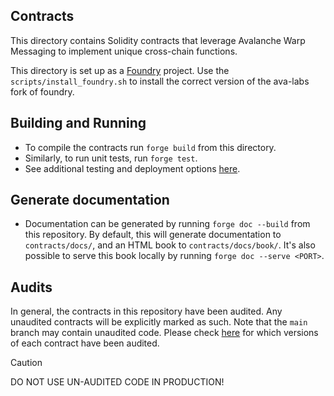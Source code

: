 ## Contracts
This directory contains Solidity contracts that leverage Avalanche Warp Messaging to implement unique cross-chain functions. 

This directory is set up as a [Foundry](https://github.com/foundry-rs/foundry) project. Use the `scripts/install_foundry.sh` to install the correct version of the ava-labs fork of foundry. 

## Building and Running
- To compile the contracts run `forge build` from this directory.
- Similarly, to run unit tests, run `forge test`.
- See additional testing and deployment options [here](https://book.getfoundry.sh/forge/).

## Generate documentation
- Documentation can be generated by running `forge doc --build` from this repository. By default, this will generate documentation to `contracts/docs/`, and an HTML book to `contracts/docs/book/`. It's also possible to serve this book locally by running `forge doc --serve <PORT>`.

## Audits

In general, the contracts in this repository have been audited. Any unaudited contracts will be explicitly marked as such. Note that the `main` branch may contain unaudited code. Please check [here](../audits/README.md) for which versions of each contract have been audited.

> [!CAUTION]
> DO NOT USE UN-AUDITED CODE IN PRODUCTION!